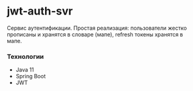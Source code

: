 # jwt-auth-svr
Сервис аутентификации.
Простая реализация:
пользователи жестко прописаны и хранятся в словаре (мапе),
refresh токены хранятся в мапе.

### Технологии
* Java 11
* Spring Boot
* JWT
